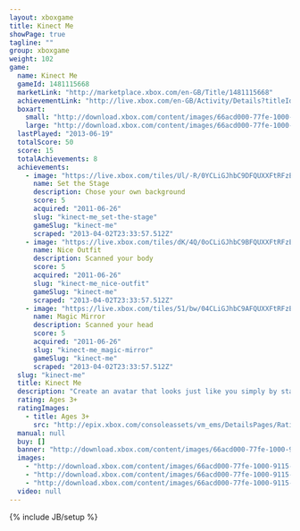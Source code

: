 ```yaml
---
layout: xboxgame
title: Kinect Me
showPage: true
tagline: ""
group: xboxgame
weight: 102
game: 
  name: Kinect Me
  gameId: 1481115668
  marketLink: "http://marketplace.xbox.com/en-GB/Title/1481115668"
  achievementLink: "http://live.xbox.com/en-GB/Activity/Details?titleId=1481115668"
  boxart: 
    small: "http://download.xbox.com/content/images/66acd000-77fe-1000-9115-d80258480814/1033/boxartsm.jpg"
    large: "http://download.xbox.com/content/images/66acd000-77fe-1000-9115-d80258480814/1033/boxartlg.jpg"
  lastPlayed: "2013-06-19"
  totalScore: 50
  score: 15
  totalAchievements: 8
  achievements: 
    - image: "https://live.xbox.com/tiles/Ul/-R/0YCLiGJhbC9DFQUXXFtRFzE0L2FjaC8wLzcAAAAA5+fn-v5fSQ==.jpg"
      name: Set the Stage
      description: Chose your own background
      score: 5
      acquired: "2011-06-26"
      slug: "kinect-me_set-the-stage"
      gameSlug: "kinect-me"
      scraped: "2013-04-02T23:33:57.512Z"
    - image: "https://live.xbox.com/tiles/dK/4Q/0oCLiGJhbC9BFQUXXFtRFzE0L2FjaC8wLzUAAAAA5+fn-T+ubw==.jpg"
      name: Nice Outfit
      description: Scanned your body
      score: 5
      acquired: "2011-06-26"
      slug: "kinect-me_nice-outfit"
      gameSlug: "kinect-me"
      scraped: "2013-04-02T23:33:57.512Z"
    - image: "https://live.xbox.com/tiles/51/bw/04CLiGJhbC9AFQUXXFtRFzE0L2FjaC8wLzQAAAAA5+fn-N9W-A==.jpg"
      name: Magic Mirror
      description: Scanned your head
      score: 5
      acquired: "2011-06-26"
      slug: "kinect-me_magic-mirror"
      gameSlug: "kinect-me"
      scraped: "2013-04-02T23:33:57.512Z"
  slug: "kinect-me"
  title: Kinect Me
  description: "Create an avatar that looks just like you simply by standing in front of the Kinect sensor. Kinect scans in your clothes, face and voice to create your avatar. Pose for a photo shoot, then share your pictures or a personalized flip book with friends!"
  rating: Ages 3+
  ratingImages: 
    - title: Ages 3+
      src: "http://epix.xbox.com/consoleassets/vm_ems/DetailsPages/RatingSystemID/14/default/Values/14001.png"
  manual: null
  buy: []
  banner: "http://download.xbox.com/content/images/66acd000-77fe-1000-9115-d80258480814/1033/banner.png"
  images: 
    - "http://download.xbox.com/content/images/66acd000-77fe-1000-9115-d80258480814/1033/screenlg1.jpg"
    - "http://download.xbox.com/content/images/66acd000-77fe-1000-9115-d80258480814/1033/screenlg2.jpg"
    - "http://download.xbox.com/content/images/66acd000-77fe-1000-9115-d80258480814/1033/screenlg3.jpg"
  video: null
---
```

{% include JB/setup %}